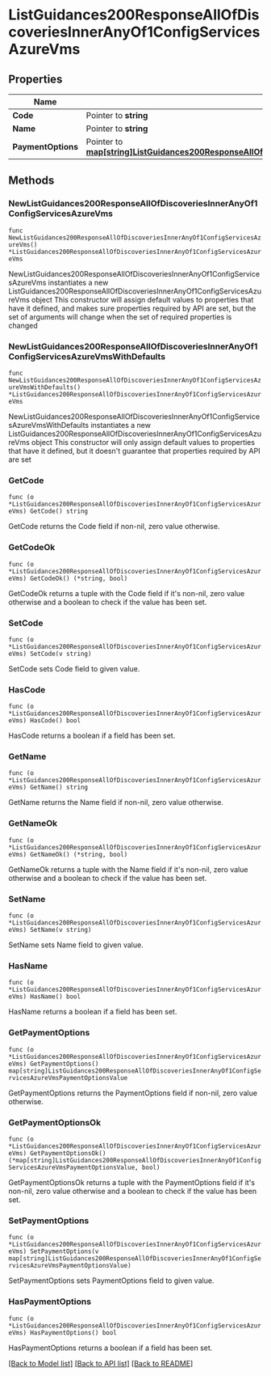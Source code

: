 # ListGuidances200ResponseAllOfDiscoveriesInnerAnyOf1ConfigServicesAzureVms

## Properties

Name | Type | Description | Notes
------------ | ------------- | ------------- | -------------
**Code** | Pointer to **string** |  | [optional] 
**Name** | Pointer to **string** |  | [optional] 
**PaymentOptions** | Pointer to [**map[string]ListGuidances200ResponseAllOfDiscoveriesInnerAnyOf1ConfigServicesAzureVmsPaymentOptionsValue**](ListGuidances200ResponseAllOfDiscoveriesInnerAnyOf1ConfigServicesAzureVmsPaymentOptionsValue.md) |  | [optional] 

## Methods

### NewListGuidances200ResponseAllOfDiscoveriesInnerAnyOf1ConfigServicesAzureVms

`func NewListGuidances200ResponseAllOfDiscoveriesInnerAnyOf1ConfigServicesAzureVms() *ListGuidances200ResponseAllOfDiscoveriesInnerAnyOf1ConfigServicesAzureVms`

NewListGuidances200ResponseAllOfDiscoveriesInnerAnyOf1ConfigServicesAzureVms instantiates a new ListGuidances200ResponseAllOfDiscoveriesInnerAnyOf1ConfigServicesAzureVms object
This constructor will assign default values to properties that have it defined,
and makes sure properties required by API are set, but the set of arguments
will change when the set of required properties is changed

### NewListGuidances200ResponseAllOfDiscoveriesInnerAnyOf1ConfigServicesAzureVmsWithDefaults

`func NewListGuidances200ResponseAllOfDiscoveriesInnerAnyOf1ConfigServicesAzureVmsWithDefaults() *ListGuidances200ResponseAllOfDiscoveriesInnerAnyOf1ConfigServicesAzureVms`

NewListGuidances200ResponseAllOfDiscoveriesInnerAnyOf1ConfigServicesAzureVmsWithDefaults instantiates a new ListGuidances200ResponseAllOfDiscoveriesInnerAnyOf1ConfigServicesAzureVms object
This constructor will only assign default values to properties that have it defined,
but it doesn't guarantee that properties required by API are set

### GetCode

`func (o *ListGuidances200ResponseAllOfDiscoveriesInnerAnyOf1ConfigServicesAzureVms) GetCode() string`

GetCode returns the Code field if non-nil, zero value otherwise.

### GetCodeOk

`func (o *ListGuidances200ResponseAllOfDiscoveriesInnerAnyOf1ConfigServicesAzureVms) GetCodeOk() (*string, bool)`

GetCodeOk returns a tuple with the Code field if it's non-nil, zero value otherwise
and a boolean to check if the value has been set.

### SetCode

`func (o *ListGuidances200ResponseAllOfDiscoveriesInnerAnyOf1ConfigServicesAzureVms) SetCode(v string)`

SetCode sets Code field to given value.

### HasCode

`func (o *ListGuidances200ResponseAllOfDiscoveriesInnerAnyOf1ConfigServicesAzureVms) HasCode() bool`

HasCode returns a boolean if a field has been set.

### GetName

`func (o *ListGuidances200ResponseAllOfDiscoveriesInnerAnyOf1ConfigServicesAzureVms) GetName() string`

GetName returns the Name field if non-nil, zero value otherwise.

### GetNameOk

`func (o *ListGuidances200ResponseAllOfDiscoveriesInnerAnyOf1ConfigServicesAzureVms) GetNameOk() (*string, bool)`

GetNameOk returns a tuple with the Name field if it's non-nil, zero value otherwise
and a boolean to check if the value has been set.

### SetName

`func (o *ListGuidances200ResponseAllOfDiscoveriesInnerAnyOf1ConfigServicesAzureVms) SetName(v string)`

SetName sets Name field to given value.

### HasName

`func (o *ListGuidances200ResponseAllOfDiscoveriesInnerAnyOf1ConfigServicesAzureVms) HasName() bool`

HasName returns a boolean if a field has been set.

### GetPaymentOptions

`func (o *ListGuidances200ResponseAllOfDiscoveriesInnerAnyOf1ConfigServicesAzureVms) GetPaymentOptions() map[string]ListGuidances200ResponseAllOfDiscoveriesInnerAnyOf1ConfigServicesAzureVmsPaymentOptionsValue`

GetPaymentOptions returns the PaymentOptions field if non-nil, zero value otherwise.

### GetPaymentOptionsOk

`func (o *ListGuidances200ResponseAllOfDiscoveriesInnerAnyOf1ConfigServicesAzureVms) GetPaymentOptionsOk() (*map[string]ListGuidances200ResponseAllOfDiscoveriesInnerAnyOf1ConfigServicesAzureVmsPaymentOptionsValue, bool)`

GetPaymentOptionsOk returns a tuple with the PaymentOptions field if it's non-nil, zero value otherwise
and a boolean to check if the value has been set.

### SetPaymentOptions

`func (o *ListGuidances200ResponseAllOfDiscoveriesInnerAnyOf1ConfigServicesAzureVms) SetPaymentOptions(v map[string]ListGuidances200ResponseAllOfDiscoveriesInnerAnyOf1ConfigServicesAzureVmsPaymentOptionsValue)`

SetPaymentOptions sets PaymentOptions field to given value.

### HasPaymentOptions

`func (o *ListGuidances200ResponseAllOfDiscoveriesInnerAnyOf1ConfigServicesAzureVms) HasPaymentOptions() bool`

HasPaymentOptions returns a boolean if a field has been set.


[[Back to Model list]](../README.md#documentation-for-models) [[Back to API list]](../README.md#documentation-for-api-endpoints) [[Back to README]](../README.md)


